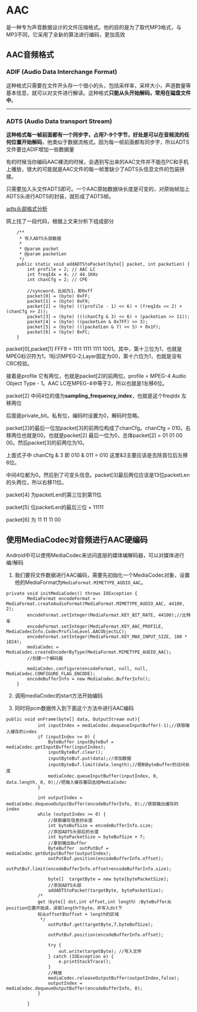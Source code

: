 # AAC

是一种专为声音数据设计的文件压缩格式。他的目的是为了取代MP3格式，与MP3不同，它采用了全新的算法进行编码，更加高效

## AAC音频格式
### ADIF (Audio Data Interchange Format)
这种格式只需要在文件开头存一个很小的头，包括采样率，采样大小，声道数量等基本信息，就可以对文件进行解读。这种格式**只能从头开始解码，常用在磁盘文件中**。

------



### ADTS (Audio Data transport Stream)
**这种格式每一帧前面都有一个同步字，占用7-9个字节，好处是可以在音频流的任何位置开始解码**，他类似于数据流格式。因为每一帧前面都有同步字，所以ADTS文件要比ADIF增加一些数据量

有的时候当你编码AAC裸流的时候，会遇到写出来的AAC文件并不能在PC和手机上播放，很大的可能就是AAC文件的每一帧里缺少了ADTS头信息文件的包装拼接。

只需要加入头文件ADTS即可。一个AAC原始数据块长度是可变的，对原始帧加上ADTS头进行ADTS的封装，就形成了ADTS帧。

[adts头部格式分析](https://www.cnblogs.com/zhangxuan/p/8809245.html)

网上找了一段代码，根据上文来分析下组成部分

```
    /**
     * 写入ADTS头部数据
     *
     * @param packet
     * @param packetLen
     */
    public static void addADTStoPacket(byte[] packet, int packetLen) {
        int profile = 2; // AAC LC
        int freqIdx = 4; // 44.1KHz
        int chanCfg = 2; // CPE

        //syncword，比如为1，即0xff
        packet[0] = (byte) 0xFF;
        packet[1] = (byte) 0xF9;
        packet[2] = (byte) (((profile - 1) << 6) + (freqIdx << 2) + (chanCfg >> 2));
        packet[3] = (byte) (((chanCfg & 3) << 6) + (packetLen >> 11));
        packet[4] = (byte) ((packetLen & 0x7FF) >> 3);
        packet[5] = (byte) (((packetLen & 7) << 5) + 0x1F);
        packet[6] = (byte) 0xFC;
    }
```

packet[0],packet[1]  FFF9  = 1111  1111 1111 1001。其中，第十三位为1，也就是MPEG标识符为1，1标识MPEG-2;Layer固定为00，第十六位为1，也就是没有CRC校验。

接着是profile 它有两位，也就是packet[2]的前两位。profile = MPEG-4 Audio Object Type - 1。AAC LC在MPEG-4中等于2，所以也就是1左移6位。 

packet[2] 中间4位的值为**sampling_frequency_index**，也就是这个freqIdx 左移两位

后面是private_bit。私有位，编码时设置为0，解码时忽略。

packet[2]的最后一位加packet[3]的前两位构成了chanCfg。chanCfg = 010。右移两位也就是00。也就是packet[2] 最后一位为0，总体packet[2]  =  01 01 00 00。然后packet[3]的前两位为10。

上面式子中 chanCfg & 3 即 010 & 011  = 010 这里&3主要应该是去除首位后左移6位。

中间4位都为0。然后到了可变头信息。packet[3]最后两位应该是13位packetLen的头两位，所以右移11位。

packet[4]  为packetLen的第三位到第11位

packet[5] 位packetLen的最后三位 + 11111

packet[6] 为 11 11 11 00



## 使用MediaCodec对音频进行AAC硬编码

Android中可以使用MediaCodec来访问底层的媒体编解码器，可以对媒体进行编/解码

1. 我们要将文件数据进行AAC编码，需要先初始化一个MediaCodec对象，设置他的MediaFormat为`MediaFormat.MIMETYPE_AUDIO_AAC`。

```
private void initMediaCodec() throws IOException {
        MediaFormat encodeFormat = MediaFormat.createAudioFormat(MediaFormat.MIMETYPE_AUDIO_AAC, 44100, 2);
        encodeFormat.setInteger(MediaFormat.KEY_BIT_RATE, 44100);//比特率
        encodeFormat.setInteger(MediaFormat.KEY_AAC_PROFILE, MediaCodecInfo.CodecProfileLevel.AACObjectLC);
        encodeFormat.setInteger(MediaFormat.KEY_MAX_INPUT_SIZE, 100 * 1024);
        mediaCodec = MediaCodec.createEncoderByType(MediaFormat.MIMETYPE_AUDIO_AAC);
        //创建一个解码器
        
        mediaCodec.configure(encodeFormat, null, null, MediaCodec.CONFIGURE_FLAG_ENCODE);
        encodeBufferInfo = new MediaCodec.BufferInfo();
    }
```

2. 调用mediaCodec的start方法开始编码

3. 同时将pcm数据传入到下面这个方法中进行AAC编码

```
public void onFrame(byte[] data, OutputStream out){
            int inputIndex = mediaCodec.dequeueInputBuffer(-1);//获取输入缓存的index
            if (inputIndex >= 0) {
                ByteBuffer inputByteBuf = mediaCodec.getInputBuffer(inputIndex);
                inputByteBuf.clear();
                inputByteBuf.put(data);//添加数据
                inputByteBuf.limit(data.length);//限制ByteBuffer的访问长度
                mediaCodec.queueInputBuffer(inputIndex, 0, data.length, 0, 0);//把输入缓存塞回去给MediaCodec
            }

            int outputIndex = mediaCodec.dequeueOutputBuffer(encodeBufferInfo, 0);//获取输出缓存的index
            while (outputIndex >= 0) {
                //获取缓存信息的长度
                int byteBufSize = encodeBufferInfo.size;
                //添加ADTS头部后的长度
                int bytePacketSize = byteBufSize + 7;
                //拿到输出Buffer
                ByteBuffer  outPutBuf = mediaCodec.getOutputBuffer(outputIndex);
                outPutBuf.position(encodeBufferInfo.offset);
                outPutBuf.limit(encodeBufferInfo.offset+encodeBufferInfo.size);

                byte[]  targetByte = new byte[bytePacketSize];
                //添加ADTS头部
                addADTStoPacket(targetByte, bytePacketSize);
            /*
            get（byte[] dst,int offset,int length）:ByteBuffer从position位置开始读，读取length个byte，并写入dst下
            标从offset到offset + length的区域
             */
                outPutBuf.get(targetByte,7,byteBufSize);

                outPutBuf.position(encodeBufferInfo.offset);

                try {
                    out.write(targetByte); //写入文件
                } catch (IOException e) {
                    e.printStackTrace();
                }
                //释放
                mediaCodec.releaseOutputBuffer(outputIndex,false);
                outputIndex = mediaCodec.dequeueOutputBuffer(encodeBufferInfo, 0);
            }

        }
```

